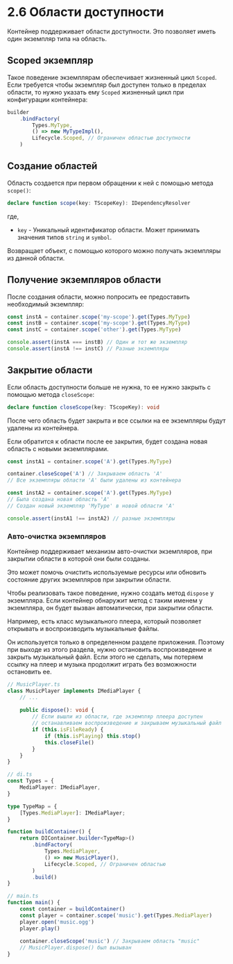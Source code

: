 # 2.6 Области доступности
Контейнер поддерживает области доступности.
Это позволяет иметь один экземпляр типа на область.

## Scoped экземпляр
Такое поведение экземплярам обеспечивает жизненный цикл `Scoped`.
Если требуется чтобы экземпляр был доступен только в пределах области,
то нужно указать ему `Scoped` жизненный цикл при конфигурации контейнера:

```ts
builder
    .bindFactory(
        Types.MyType,
        () => new MyTypeImpl(),
        Lifecycle.Scoped, // Ограничен областью доступности
    )
```

## Создание областей
Область создается при первом обращении к ней с помощью метода `scope()`:
```ts
declare function scope(key: TScopeKey): IDependencyResolver
```
где,
- `key` - Уникальный идентификатор области. 
          Может принимать значения типов `string` и `symbol`.

Возвращает объект, с помощью которого можно получать экземпляры
из данной области.

## Получение экземпляров области
После создания области, можно попросить ее предоставить
необходимый экземпляр:

```ts
const instA = container.scope('my-scope').get(Types.MyType)
const instB = container.scope('my-scope').get(Types.MyType)
const instC = container.scope('other').get(Types.MyType)

console.assert(instA === instB) // Один и тот же экземпляр
console.assert(instA !== instC) // Разные экземпляры
```

## Закрытие области
Если область доступности больше не нужна,
то ее нужно закрыть с помощью метода `closeScope`:
```ts
declare function closeScope(key: TScopeKey): void
```

После чего область будет закрыта и все ссылки на ее экземпляры
будут удалены из контейнера.

Если обратится к области после ее закрытия,
будет создана новая область с новыми экземплярами.

```ts
const instA1 = container.scope('A').get(Types.MyType)

container.closeScope('A') // Закрываем область 'A'
// Все экземпляры области 'A' были удалены из контейнера

const instA2 = container.scope('A').get(Types.MyType)
// Была создана новая область 'A'
// Создан новый экземпляр 'MyType' в новой области 'A'

console.assert(instA1 !== instA2) // разные экземпляры
```


### Авто-очистка экземпляров
Контейнер поддерживает механизм авто-очистки экземпляров,
при закрытии области в которой они были созданы.

Это может помочь очистить используемые ресурсы
или обновить состояние других экземпляров при закрытии области.

Чтобы реализовать такое поведение, нужно создать метод
`dispose` у экземпляра.
Если контейнер обнаружит метод с таким именем у экземпляра,
он будет вызван автоматически, при закрытии области.

Например, есть класс музыкального плеера,
который позволяет открывать и воспроизводить музыкальные файлы.

Он используется только в определенном разделе приложения.
Поэтому при выходе из этого раздела, нужно остановить воспроизведение
и закрыть музыкальный файл.
Если этого не сделать, мы потеряем ссылку на плеер
и музыка продолжит играть без возможности остановить ее.
```ts
// MusicPlayer.ts
class MusicPlayer implements IMediaPlayer {
    // ... 
    
    public dispose(): void {
        // Если вышли из области, где экземпляр плеера доступен
        // останавливаем воспроизведение и закрываем музыкальный файл
        if (this.isFileReady) {
            if (this.isPlaying) this.stop()
            this.closeFile()
        }
    }
}

// di.ts
const Types = {
    MediaPlayer: IMediaPlayer,
}

type TypeMap = {
    [Types.MediaPlayer]: IMediaPlayer;
}

function buildContainer() {
    return DIContainer.builder<TypeMap>()
        .bindFactory(
            Types.MediaPlayer,
            () => new MusicPlayer(),
            Lifecycle.Scoped, // Ограничен областью
        )
        .build()
}

// main.ts
function main() {
    const container = buildContainer()
    const player = container.scope('music').get(Types.MediaPlayer)
    player.open('music.ogg')
    player.play()
    
    container.closeScope('music') // Закрываем область "music"
    // MusicPlayer.dispose() был вызыван
}
```
